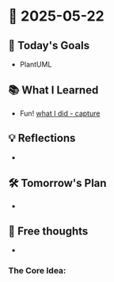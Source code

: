 
# 📆 2025-05-22

## 🎯 Today's Goals
-  PlantUML

## 📚 What I Learned
-  Fun! [what I did - capture](https://drive.google.com/file/d/19y3cGBlz7TUJ7uCA8nfEJkhcqjTCUpH1/view?usp=sharing)

## 💡 Reflections
-  

## 🛠 Tomorrow's Plan
-   

## 🧠 Free thoughts
-   


### The Core Idea: 

